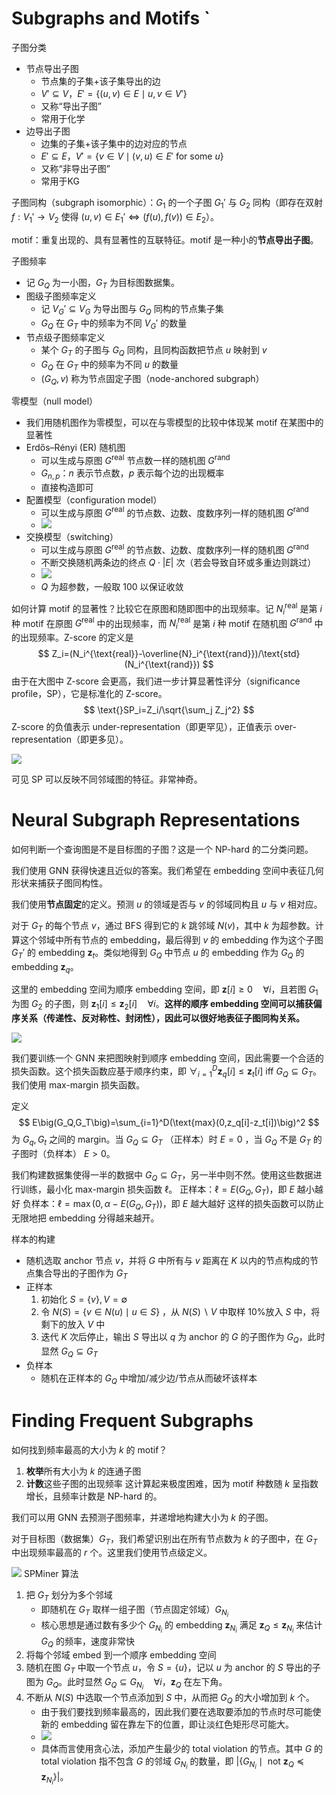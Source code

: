 # Subgraphs and Motifs `

子图分类
* 节点导出子图
	* 节点集的子集+该子集导出的边
	* $V'\subseteq V$，$E'=\{(u,v)\in E\mid u,v\in V'\}$
	* 又称“导出子图”
	* 常用于化学
* 边导出子图
	* 边集的子集+该子集中的边对应的节点
	* $E'\subseteq E$，$V'=\{v\in V\mid (v,u)\in E'\text{ for some }u\}$
	* 又称“非导出子图”
	* 常用于KG

子图同构（subgraph isomorphic）：$G_1$ 的一个子图 $G_1'$ 与 $G_2$ 同构（即存在双射 $f: V_1'\rightarrow V_2$ 使得 $(u, v)\in E_1' \Leftrightarrow (f (u), f (v))\in E_2$）。

motif：重复出现的、具有显著性的互联特征。motif 是一种小的**节点导出子图**。

子图频率
* 记 $G_Q$ 为一小图，$G_T$ 为目标图数据集。
* 图级子图频率定义
	* 记 $V_G'\subseteq V_G$ 为导出图与 $G_Q$ 同构的节点集子集
	* $G_Q$ 在 $G_T$ 中的频率为不同 $V_G'$ 的数量
* 节点级子图频率定义
	* 某个 $G_T$ 的子图与 $G_Q$ 同构，且同构函数把节点 $u$ 映射到 $v$
	*  $G_Q$ 在 $G_T$ 中的频率为不同 $u$ 的数量
	* $(G_Q,v)$ 称为节点固定子图（node-anchored subgraph）

零模型（null model）
* 我们用随机图作为零模型，可以在与零模型的比较中体现某 motif 在某图中的显著性
* Erdős–Rényi (ER) 随机图
	* 可以生成与原图 $G^{\text{real}}$ 节点数一样的随机图 $G^{\text{rand}}$
	* $G_{n,p}$：$n$ 表示节点数，$p$ 表示每个边的出现概率
	* 直接构造即可
* 配置模型（configuration model）
	* 可以生成与原图 $G^{\text{real}}$ 的节点数、边数、度数序列一样的随机图 $G^{\text{rand}}$
	* ![](assets/Pasted%20image%2020230308170009.png)
* 交换模型（switching）
	* 可以生成与原图 $G^{\text{real}}$ 的节点数、边数、度数序列一样的随机图 $G^{\text{rand}}$
	* 不断交换随机两条边的终点 $Q\cdot |E|$ 次（若会导致自环或多重边则跳过）
	* ![](assets/Pasted%20image%2020230308170329.png)
	* $Q$ 为超参数，一般取 100 以保证收敛

如何计算 motif 的显著性？比较它在原图和随即图中的出现频率。记 $N_i^{\text{real}}$ 是第 $i$ 种 motif 在原图 $G^{\text{real}}$ 中的出现频率，而 $N_i^{\text{real}}$ 是第 $i$ 种 motif 在随机图 $G^{\text{rand}}$ 中的出现频率。Z-score 的定义是
$$
Z_i=(N_i^{\text{real}}-\overline{N}_i^{\text{rand}})/\text{std}(N_i^{\text{rand}})
$$
由于在大图中 Z-score 会更高，我们进一步计算显著性评分（significance profile，SP），它是标准化的 Z-score。
$$
\text{}SP_i=Z_i/\sqrt{\sum_j Z_j^2}
$$
Z-score 的负值表示 under-representation（即更罕见），正值表示 over-representation（即更多见）。

![](assets/Pasted%20image%2020230308171238.png)

可见 SP 可以反映不同邻域图的特征。非常神奇。

# Neural Subgraph Representations

如何判断一个查询图是不是目标图的子图？这是一个 NP-hard 的二分类问题。

我们使用 GNN 获得快速且近似的答案。我们希望在 embedding 空间中表征几何形状来捕获子图同构性。

我们使用**节点固定**的定义。预测 $u$ 的领域是否与 $v$ 的邻域同构且 $u$ 与 $v$ 相对应。

对于 $G_T$ 的每个节点 $v$，通过 BFS 得到它的 $k$ 跳邻域 $N(v)$，其中 $k$ 为超参数。计算这个邻域中所有节点的 embedding，最后得到 $v$ 的 embedding 作为这个子图 $G_T'$ 的 embedding $\mathbf{z}_{t}$。类似地得到 $G_Q$ 中节点 $u$ 的 embedding 作为 $G_Q$ 的 embedding $\mathbf{z}_{q}$。

这里的 embedding 空间为顺序 embedding 空间，即 $\mathbf{z}[i]\geq0\quad\forall i$，且若图 $G_1$ 为图 $G_2$ 的子图，则 $\mathbf{z}_{1}[i]\leq\mathbf{z}_{2}[i]\quad\forall i$。**这样的顺序 embedding 空间可以捕获偏序关系（传递性、反对称性、封闭性），因此可以很好地表征子图同构关系。**

![](assets/Pasted%20image%2020230308173025.png)

我们要训练一个 GNN 来把图映射到顺序 embedding 空间，因此需要一个合适的损失函数。这个损失函数应基于顺序约束，即 $\forall_{i=1}^D \mathbf{z}_q[i]\leq \mathbf{z}_t[i]\text{ iff }G_Q\subseteq G_T$。我们使用 max-margin 损失函数。

定义
$$
E\big(G_Q,G_T\big)=\sum_{i=1}^D(\text{max}(0,z_q[i]-z_t[i])\big)^2
$$
为 $G_q,G_t$ 之间的 margin。当 $G_Q\subseteq G_T$ （正样本）时 $E=0$ ，当 $G_Q$ 不是 $G_T$ 的子图时（负样本） $E>0$。

我们构建数据集使得一半的数据中 $G_Q\subseteq G_T$，另一半中则不然。使用这些数据进行训练，最小化 max-margin 损失函数 $\ell$。
正样本：$\ell=E(G_Q,G_T)$，即 $E$ 越小越好
负样本：$\ell=\max(0,\alpha - E(G_Q, G_T))$，即 $E$ 越大越好
这样的损失函数可以防止无限地把 embedding 分得越来越开。

样本的构建
* 随机选取 anchor 节点 $v$，并将 $G$ 中所有与 $v$ 距离在 $K$ 以内的节点构成的节点集合导出的子图作为 $G_T$
* 正样本
	1. 初始化 $S=\{v\}, V=\emptyset$
	2. 令 $N(S)=\{v\in N(u) \mid u \in S\}$ ，从 $N (S)\backslash V$ 中取样 10%放入 $S$ 中，将剩下的放入 $V$ 中
	3. 迭代 $K$ 次后停止，输出 $S$ 导出以 $q$ 为 anchor 的 $G$ 的子图作为 $G_Q$，此时显然 $G_Q\subseteq G_T$
* 负样本
	* 随机在正样本的 $G_Q$ 中增加/减少边/节点从而破坏该样本


# Finding Frequent Subgraphs

如何找到频率最高的大小为 $k$ 的 motif？
1. **枚举**所有大小为 $k$ 的连通子图
2. **计数**这些子图的出现频率
这计算起来极度困难，因为 motif 种数随 $k$ 呈指数增长，且频率计数是 NP-hard 的。

我们可以用 GNN 去预测子图频率，并递增地构建大小为 $k$ 的子图。

对于目标图（数据集）$G_T$，我们希望识别出在所有节点数为 $k$ 的子图中，在 $G_T$ 中出现频率最高的 $r$ 个。这里我们使用节点级定义。


![](assets/Pasted%20image%2020230308185330.png)
SPMiner 算法
1. 把 $G_T$ 划分为多个邻域
	* 即随机在 $G_T$ 取样一组子图（节点固定邻域）$G_{N_i}$
	* 核心思想是通过数有多少个 $G_{N_i}$ 的 embedding $\mathbf{z}_{N_i}$ 满足 $\mathbf{z}_Q\leq \mathbf{z}_{N_i}$ 来估计 $G_Q$ 的频率，速度非常快
2. 将每个邻域 embed 到一个顺序 embedding 空间
3. 随机在图 $G_T$ 中取一个节点 $u$，令 $S=\{u\}$，记以 $u$ 为 anchor 的 $S$ 导出的子图为 $G_Q$。此时显然 $G_Q\subseteq G_{N_i}\quad \forall i$，$\mathbf{z}_Q$ 在左下角。
4. 不断从 $N(S)$ 中选取一个节点添加到 $S$ 中，从而把 $G_Q$ 的大小增加到 $k$ 个。
	* 由于我们要找到频率最高的，因此我们要在选取要添加的节点时尽可能使新的 embedding 留在靠左下的位置，即让淡红色矩形尽可能大。
	* ![](assets/Pasted%20image%2020230308190819.png)
	* 具体而言使用贪心法，添加产生最少的 total violation 的节点。其中 $G$ 的 total violation 指不包含 $G$ 的邻域 $G_{N_i}$ 的数量，即 $|\{G_{N_i}\mid \text{ not }\mathbf{z}_Q \preceq\mathbf{z}_{N_i}\}|$。
